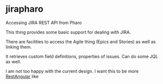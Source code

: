 # jirapharo
Accessing JIRA REST API from Pharo

This thing provides some basic support for dealing with JIRA.

There are facilities to access the Agile thing (Epics and Stories) as well as linking them.

It retrieves custom field definitions, properties of issues. Can do some JQL as well.

I am not too happy with the current design. I want this to be more [RestAngular](https://github.com/mgonto/restangular) like
